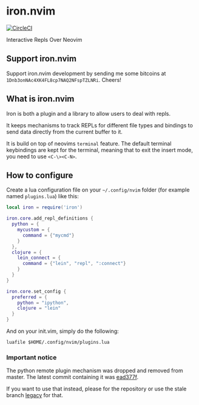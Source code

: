 # iron.nvim

[![CircleCI](https://circleci.com/gh/Vigemus/iron.nvim.svg?style=svg)](https://circleci.com/gh/Vigemus/iron.nvim)

Interactive Repls Over Neovim

## Support iron.nvim

Support iron.nvim development by sending me some bitcoins at `1Dnb3onNAc4XK4FL8cp7NAQ2NFspTZLNRi`.
Cheers!

## What is iron.nvim

Iron is both a plugin and a library to allow users to deal with repls.

It keeps mechanisms to track REPLs for different file types and bindings
to send data directly from the current buffer to it.

It is build on top of neovims `terminal` feature. The default terminal
keybindings are kept for the terminal, meaning that to exit the insert mode,
you need to use `<C-\><C-N>`.

## How to configure

Create a lua configuration file on your `~/.config/nvim` folder (for example
named `plugins.lua`) like this:

```lua
local iron = require('iron')

iron.core.add_repl_definitions {
  python = {
    mycustom = {
      command = {"mycmd"}
    }
  },
  clojure = {
    lein_connect = {
      command = {"lein", "repl", ":connect"}
    }
  }
}

iron.core.set_config {
  preferred = {
    python = "ipython",
    clojure = "lein"
  }
}
```

And on your init.vim, simply do the following:

```vim
luafile $HOME/.config/nvim/plugins.lua
```

### Important notice

The python remote plugin mechanism was dropped and removed from master.
The latest commit containing it was [ead377f](https://github.com/Vigemus/iron.nvim/commits/ead377f).

If you want to use that instead, please for the repository or use the
stale branch [legacy](https://github.com/Vigemus/iron.nvim/commits/legacy) for that.
